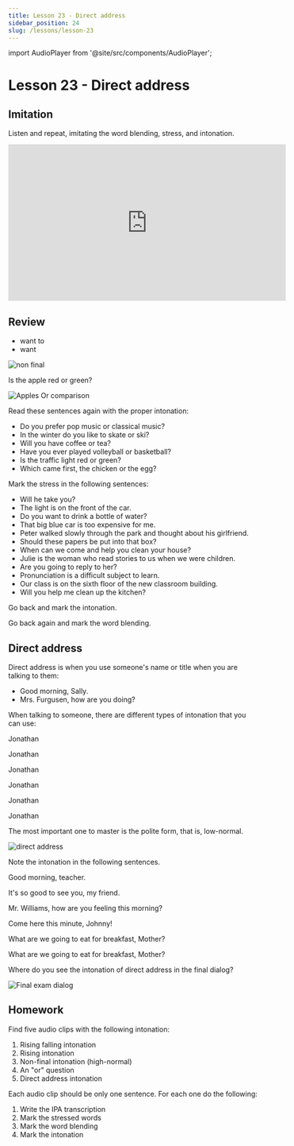 ```yaml
---
title: Lesson 23 - Direct address
sidebar_position: 24
slug: /lessons/lesson-23
---
```


import AudioPlayer from '@site/src/components/AudioPlayer';

# Lesson 23 - Direct address

## Imitation

Listen and repeat, imitating the word blending, stress, and intonation.

<iframe width="560" height="315" src="https://www.youtube.com/embed/rkeJlHUMb4Y" title="YouTube video player" frameborder="0" allow="accelerometer; autoplay; clipboard-write; encrypted-media; gyroscope; picture-in-picture" allowfullscreen></iframe>

## Review

- want to
- want

![non final](/uploads/2020/05/non-final.png)

Is the apple red or green?

![Apples Or comparison](/uploads/2020/05/Apples-Or-comparison.jpg)

Read these sentences again with the proper intonation:
- Do you prefer pop music or classical music?
- In the winter do you like to skate or ski?
- Will you have coffee or tea?
- Have you ever played volleyball or basketball?
- Is the traffic light red or green?
- Which came first, the chicken or the egg?

Mark the stress in the following sentences:
- Will he take you?
- The light is on the front of the car.
- Do you want to drink a bottle of water?
- That big blue car is too expensive for me.
- Peter walked slowly through the park and thought about his girlfriend.
- Should these papers be put into that box?
- When can we come and help you clean your house?
- Julie is the woman who read stories to us when we were children.
- Are you going to reply to her?
- Pronunciation is a difficult subject to learn.
- Our class is on the sixth floor of the new classroom building.
- Will you help me clean up the kitchen?

Go back and mark the intonation.

Go back again and mark the word blending.

## Direct address

Direct address is when you use someone's name or title when you are talking to them:
- Good morning, Sally.
- Mrs. Furgusen, how are you doing?

When talking to someone, there are different types of intonation that you can use:

Jonathan

Jonathan

Jonathan

Jonathan

Jonathan

Jonathan

The most important one to master is the polite form, that is, low-normal.

![direct address](/uploads/2020/05/direct-address.png)

Note the intonation in the following sentences.

Good morning, teacher.

It's so good to see you, my friend.

Mr. Williams, how are you feeling this morning?

Come here this minute, Johnny!

What are we going to eat for breakfast, Mother?

What are we going to eat for breakfast, Mother?

Where do you see the intonation of direct address in the final dialog?

![Final exam dialog](/uploads/2020/05/Final-exam-dialog.jpg)

## Homework

Find five audio clips with the following intonation:
1. Rising falling intonation
2. Rising intonation
3. Non-final intonation (high-normal)
4. An "or" question
5. Direct address intonation

Each audio clip should be only one sentence. For each one do the following:
1. Write the IPA transcription
2. Mark the stressed words
3. Mark the word blending
4. Mark the intonation